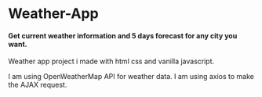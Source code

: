 # Weather-App

#### Get current weather information and 5 days forecast for any city you want.

Weather app project i made with html css and vanilla javascript.

I am using OpenWeatherMap API for weather data. I am using axios to make the AJAX request.